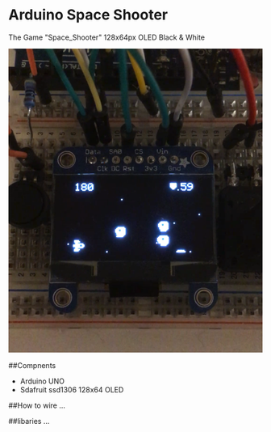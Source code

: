 # Arduino Space Shooter

The Game "Space_Shooter" 128x64px OLED Black & White

![Screenshot](screenshot.png)

##Compnents
- Arduino UNO
- Sdafruit ssd1306 128x64 OLED

##How to wire
...

##libaries
...


